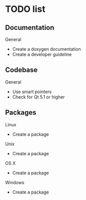 TODO list
=========

Documentation
-------------

General
* Create a doxygen documentation
* Create a developer guideline

Codebase
--------

General
* Use smart pointers
* Check for Qt 5.1 or higher

Packages
--------

Linux
* Create a package

Unix
* Create a package

OS X
* Create a package

Windows
* Create a package
